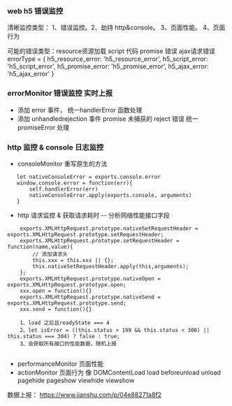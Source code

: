 ### web h5 错误监控

清晰监控类型：
1、错误监控。2、劫持 http&console。 3、页面性能。 4、页面行为

可能的错误类型：resource资源加载  script 代码 promise 错误 ajax请求错误
errorType = {
    h5_resource_error: 'h5_resource_error',
    h5_script_error: 'h5_script_error',
    h5_promise_error: 'h5_promise_error',
    h5_ajax_error: 'h5_ajax_error'
}

### errorMonitor 错误监控 实时上报
  - 添加 error 事件， 统一handlerError 函数处理
  - 添加 unhandledrejection 事件 promise 未捕获的 reject 错误 统一promiseError 处理


### http 监控 & console 日志监控
 - consoleMonitor 重写原生的方法
 ```
    let nativeConsoleError = exports.console.error
    window.console.error = function(err){
        self.handlerError(err)
        nativeConsoleError.apply(exports.console, arguments)
    }
 ```
 - http 请求监控 & 获取请求耗时 -- 分析网络性能接口字段
```
    exports.XMLHttpRequest.prototype.nativeSetRequestHeader = exports.XMLHttpRequest.prototype.setRequestHeader;
    exports.XMLHttpRequest.prototype.setRequestHeader = function(name,value){
        // 添加请求头
        this.xxx = this.xxx || {};
        this.nativeSetRequestHeader.apply(this,arguments);
    };
    exports.XMLHttpRequest.prototype.nativeOpen = exports.XMLHttpRequest.prototype.open;
    xxx.open = function(){}
    exports.XMLHttpRequest.prototype.nativeSend = exports.XMLHttpRequest.prototype.send;
    xxx.send = function(){}
    
    1、load 之后且readyState === 4
    2、let isError = ((this.status > 199 && this.status < 300) || this.status === 304) ? false : true;
    3、会获取所有接口的性能数据，随机上报
    
```

- performanceMonitor 页面性能
- actionMonitor 页面行为 像 DOMContentLoad load beforeunload unload pagehide pageshow viewhide viewshow

数据上报： https://www.jianshu.com/p/04e88271a8f2
